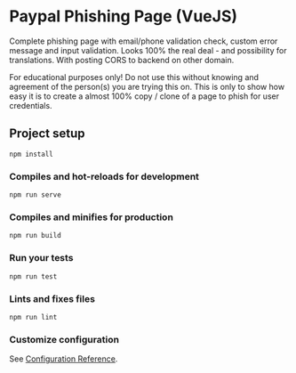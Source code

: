 # Paypal Phishing Page (VueJS)
Complete phishing page with email/phone validation check, custom error message and input validation.
Looks 100% the real deal - and possibility for translations. With posting CORS to backend on other domain.

For educational purposes only! Do not use this without knowing and agreement of the person(s) you are trying this on. This is only to show how easy it is to create a almost 100% copy / clone of a page to phish for user credentials. 

## Project setup
```
npm install
```

### Compiles and hot-reloads for development
```
npm run serve
```

### Compiles and minifies for production
```
npm run build
```

### Run your tests
```
npm run test
```

### Lints and fixes files
```
npm run lint
```

### Customize configuration
See [Configuration Reference](https://cli.vuejs.org/config/).
